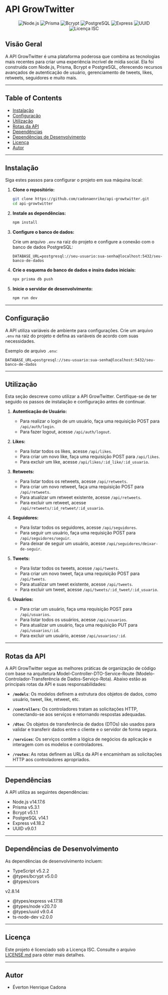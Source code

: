 # API GrowTwitter

<div align="center">
  <img src="https://img.shields.io/badge/Node.js-v14.17.6-green" alt="Node.js">
  <img src="https://img.shields.io/badge/Prisma-v5.3.1-blue" alt="Prisma">
  <img src="https://img.shields.io/badge/Bcrypt-v5.1.1-orange" alt="Bcrypt">
  <img src="https://img.shields.io/badge/PostgreSQL-v14.1-blue" alt="PostgreSQL">
  <img src="https://img.shields.io/badge/Express-v4.18.2-lightgrey" alt="Express">
  <img src="https://img.shields.io/badge/UUID-v9.0.1-lightgrey" alt="UUID">
  <img src="https://img.shields.io/badge/Licença-ISC-lightgrey.svg" alt="Licença ISC">
</div>

## Visão Geral

A API GrowTwitter é uma plataforma poderosa que combina as tecnologias mais recentes para criar uma experiência incrível de mídia social. Ela foi construída com Node.js, Prisma, Bcrypt e PostgreSQL, oferecendo recursos avançados de autenticação de usuário, gerenciamento de tweets, likes, retweets, seguidores e muito mais.

---

## Table of Contents

- [Instalação](#instalação)
- [Configuração](#configuração)
- [Utilização](#utilização)
- [Rotas da API](#rotas-da-api)
- [Dependências](#dependências)
- [Dependências de Desenvolvimento](#dependências-de-desenvolvimento)
- [Licença](#licença)
- [Autor](#autor)

---

## Instalação

Siga estes passos para configurar o projeto em sua máquina local:

1. **Clone o repositório:**

   ```bash
   git clone https://github.com/cadonaenrike/api-growtwitter.git
   cd api-growtwitter
   ```

2. **Instale as dependências:**

   ```bash
   npm install
   ```

3. **Configure o banco de dados:**

   Crie um arquivo `.env` na raiz do projeto e configure a conexão com o banco de dados PostgreSQL:

   ```env
   DATABASE_URL=postgresql://seu-usuario:sua-senha@localhost:5432/seu-banco-de-dados
   ```

4. **Crie o esquema do banco de dados e insira dados iniciais:**

   ```bash
   npx prisma db push
   ```

5. **Inicie o servidor de desenvolvimento:**

   ```bash
   npm run dev
   ```

---

## Configuração

A API utiliza variáveis de ambiente para configurações. Crie um arquivo `.env` na raiz do projeto e defina as variáveis de acordo com suas necessidades.

Exemplo de arquivo `.env`:

```env
DATABASE_URL=postgresql://seu-usuario:sua-senha@localhost:5432/seu-banco-de-dados
```

---

## Utilização

Esta seção descreve como utilizar a API GrowTwitter. Certifique-se de ter seguido os passos de instalação e configuração antes de continuar.

1. **Autenticação de Usuário:**

   - Para realizar o login de um usuário, faça uma requisição POST para `/api/auth/login`.
   - Para fazer logout, acesse `/api/auth/logout`.

2. **Likes:**

   - Para listar todos os likes, acesse `/api/likes`.
   - Para criar um novo like, faça uma requisição POST para `/api/likes`.
   - Para excluir um like, acesse `/api/likes/:id_like/:id_usuario`.

3. **Retweets:**

   - Para listar todos os retweets, acesse `/api/retweets`.
   - Para criar um novo retweet, faça uma requisição POST para `/api/retweets`.
   - Para atualizar um retweet existente, acesse `/api/retweets`.
   - Para excluir um retweet, acesse `/api/retweets/:id_retweet/:id_usuario`.

4. **Seguidores:**

   - Para listar todos os seguidores, acesse `/api/seguidores`.
   - Para seguir um usuário, faça uma requisição POST para `/api/seguidores/seguir`.
   - Para deixar de seguir um usuário, acesse `/api/seguidores/deixar-de-seguir`.

5. **Tweets:**

   - Para listar todos os tweets, acesse `/api/tweets`.
   - Para criar um novo tweet, faça uma requisição POST para `/api/tweets`.
   - Para atualizar um tweet existente, acesse `/api/tweets`.
   - Para excluir um tweet, acesse `/api/tweets/:id_tweet/:id_usuario`.

6. **Usuários:**

   - Para criar um usuário, faça uma requisição POST para `/api/usuarios`.
   - Para listar todos os usuários, acesse `/api/usuarios`.
   - Para atualizar um usuário, faça uma requisição PUT para `/api/usuarios/:id`.
   - Para excluir um usuário, acesse `/api/usuarios/:id`.

---

## Rotas da API

A API GrowTwitter segue as melhores práticas de organização de código com base na arquitetura Model-Controller-DTO-Service-Route (Modelo-Controlador-Transferência de Dados-Serviço-Rota). Abaixo estão as principais rotas da API e suas responsabilidades:

- **`/models`**: Os modelos definem a estrutura dos objetos de dados, como usuário, tweet, like, retweet, etc.

- **`/controllers`**: Os controladores tratam as solicitações HTTP, conectando-se aos serviços e retornando respostas adequadas.

- **`/dtos`**: Os objetos de transferência de dados (DTOs) são usados para validar e transferir dados entre o cliente e o servidor de forma segura.

- **`/services`**: Os serviços contêm a lógica de negócios da aplicação e interagem com os modelos e controladores.

- **`/routes`**: As rotas definem as URLs da API e encaminham as solicitações HTTP aos controladores apropriados.

---

## Dependências

A API utiliza as seguintes dependências:

- Node.js v14.17.6
- Prisma v5.3.1
- Bcrypt v5.1.1
- PostgreSQL v14.1
- Express v4.18.2
- UUID v9.0.1

---

## Dependências de Desenvolvimento

As dependências de desenvolvimento incluem:

- TypeScript v5.2.2
- @types/bcrypt v5.0.0
- @types/cors

 v2.8.14
- @types/express v4.17.18
- @types/node v20.7.0
- @types/uuid v9.0.4
- ts-node-dev v2.0.0

---

## Licença

Este projeto é licenciado sob a Licença ISC. Consulte o arquivo [LICENSE.md](LICENSE.md) para obter mais detalhes.

---

## Autor

- Éverton Henrique Cadona
